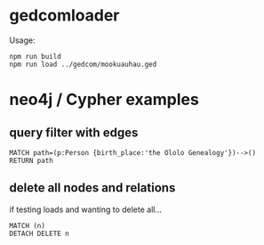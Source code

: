 
# gedcomloader

Usage:

```
npm run build
npm run load ../gedcom/mookuauhau.ged
```

# neo4j / Cypher examples

## query filter with edges

```
MATCH path=(p:Person {birth_place:'the Ololo Genealogy'})-->()
RETURN path
```

## delete all nodes and relations

if testing loads and wanting to delete all...

```
MATCH (n)
DETACH DELETE n
```

